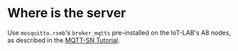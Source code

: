 # Where is the server

Use `mosquitto.rsmb`'s `broker_mqtts` pre-installed on the IoT-LAB's A8 nodes,
as described in the [MQTT-SN Tutorial].

[MQTT-SN Tutorial]: https://www.iot-lab.info/tutorials/mqtt-sn-using-riot-with-a8-m3-nodes/
